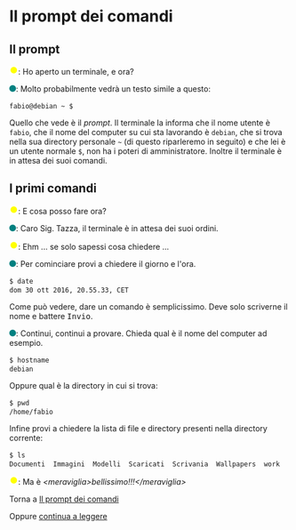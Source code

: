 # Il prompt dei comandi

## Il prompt

![](../../images/people/tazza.png): Ho aperto un terminale, e ora?

![](../../images/people/tess.png): Molto probabilmente vedrà un testo simile a questo:

```
fabio@debian ~ $
```

Quello che vede è il *prompt*. Il terminale la informa che il nome utente è `fabio`, che il nome del computer su cui sta lavorando è `debian`, che si trova nella sua directory personale `~` (di questo riparleremo in seguito) e che lei è un utente normale `$`, non ha i poteri di amministratore. Inoltre il terminale è in attesa dei suoi comandi.


## I primi comandi

![](../../images/people/tazza.png): E cosa posso fare ora?

![](../../images/people/tess.png): Caro Sig. Tazza, il terminale è in attesa dei suoi ordini.

![](../../images/people/tazza.png): Ehm ... se solo sapessi cosa chiedere ...

![](../../images/people/tess.png): Per cominciare provi a chiedere il giorno e l'ora.

```
$ date
dom 30 ott 2016, 20.55.33, CET
```

Come può vedere, dare un comando è semplicissimo. Deve solo scriverne il nome e battere <kbd>Invio</kbd>.

![](../../images/people/tess.png): Continui, continui a provare. Chieda qual è il nome del computer ad esempio.

```
$ hostname
debian
```

Oppure qual è la directory in cui si trova:

```
$ pwd
/home/fabio
```

Infine provi a chiedere la lista di file e directory presenti nella directory corrente:

```
$ ls
Documenti  Immagini  Modelli  Scaricati  Scrivania  Wallpapers  work
```

![](../../images/people/tazza.png): Ma è *&lt;meraviglia&gt;bellissimo!!!&lt;/meraviglia&gt;*

Torna a [Il prompt dei comandi](../summary.md)

Oppure [continua a leggere](opzioni.md)
